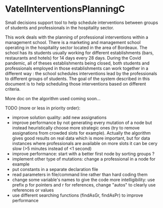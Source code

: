 # VatelInterventionsPlanningC

Small decisions support tool to help schedule interventions between groups of students and professionals in the hospitality sector.

This work deals with the planning of professional interventions within a management school. There is a marketing and management school operating in the hospitality sector located in the area of Bordeaux. The school has its students usually working for different establishments (bars, restaurants and hotels) for 14 days every 28 days. During the Covid pandemic, all of theses establishments being closed, both students and professionals employed in those establishments can work together in a different way : the school schedules interventions lead by the professionals to different groups of students. The goal of the system described in this document is to help scheduling those interventions based on different criteria.

More doc on the algorithm used coming soon...

TODO (more or less in priority order):
- improve solution quality: add new assignations
- improve performance by not generating every mutation of a node but instead heuristically choose more strategic ones (try to remove assignations from crowded slots for example). Actually the algorithm gives good results on real data which is more important, but for data instances where professionals are available on more slots it can be cery slow (>5 minutes instead of <1 second)
- improve performance: start with a better first node by sorting groups ?
- implement other type of mutations: change a professional in a node for example
- put constants in a separate declaration file
- read parameters in file/command line rather than hard coding them
- change some variable's names to give the code more intelligibility: use prefix p for pointers and r for references, change "autos" to clearly use references or values
- use different searching functions (findAsGr, findAsPr) to improve performance
